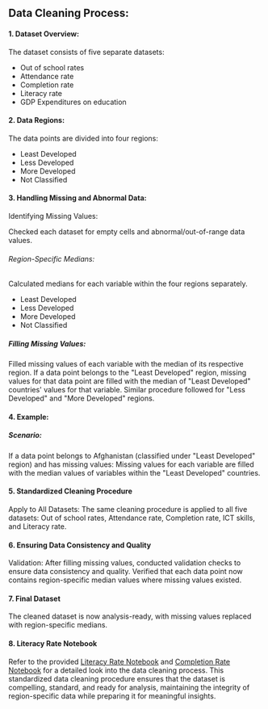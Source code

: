 ## Data Cleaning Process:

#### 1. Dataset Overview:

The dataset consists of five separate datasets:
- Out of school rates
- Attendance rate
- Completion rate
- Literacy rate
- GDP Expenditures on education
  
#### 2. Data Regions:

The data points are divided into four regions:
- Least Developed
- Less Developed
- More Developed
- Not Classified
  
#### 3. Handling Missing and Abnormal Data:

Identifying Missing Values:

Checked each dataset for empty cells and abnormal/out-of-range data values.

###### Region-Specific Medians:

Calculated medians for each variable within the four regions separately.
- Least Developed
- Less Developed
- More Developed
- Not Classified

##### Filling Missing Values:

Filled missing values of each variable with the median of its respective region.
If a data point belongs to the "Least Developed" region, missing values for that data point are filled with the median of "Least Developed" countries' values for that variable.
Similar procedure followed for "Less Developed" and "More Developed" regions.
#### 4. Example:
##### Scenario:

If a data point belongs to Afghanistan (classified under "Least Developed" region) and has missing values:
Missing values for each variable are filled with the median values of variables within the "Least Developed" countries.

#### 5. Standardized Cleaning Procedure
Apply to All Datasets:
The same cleaning procedure is applied to all five datasets: Out of school rates, Attendance rate, Completion rate, ICT skills, and Literacy rate.

#### 6. Ensuring Data Consistency and Quality
Validation:
After filling missing values, conducted validation checks to ensure data consistency and quality.
Verified that each data point now contains region-specific median values where missing values existed.

#### 7. Final Dataset
The cleaned dataset is now analysis-ready, with missing values replaced with region-specific medians.

#### 8. Literacy Rate Notebook
Refer to the provided <a href="../data_sources/cleaning_progress/Literacy_Rate_Cleaning.ipynb">Literacy Rate Notebook</a> and <a href="../data_sources/cleaning_progress/Completion_Rate.ipynb">Completion Rate Notebook</a> for a detailed look into the data cleaning process.
This standardized data cleaning procedure ensures that the dataset is compelling, standard, and ready for analysis, maintaining the integrity of region-specific data while preparing it for meaningful insights.





